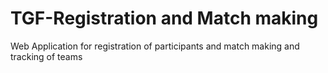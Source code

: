 # TGF-Registration and Match making

Web Application for registration of participants and match making and tracking of teams